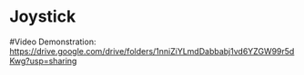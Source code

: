 # Joystick
#Video Demonstration: https://drive.google.com/drive/folders/1nniZiYLmdDabbabj1vd6YZGW99r5dKwg?usp=sharing
